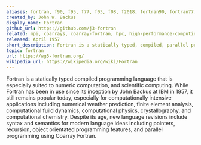 ```yaml
---
aliases: fortran, f90, f95, f77, f03, f08, f2018, fortran90, fortran77, fortran95, fortran2003, fortran2008, fortran2018
created_by: John W. Backus
display_name: Fortran
github_url: https://github.com/j3-fortran
related: mpi, coarrays, coarray-fortran, hpc, high-performance-computing, c, compiler, finite-element-method
released: April 1957
short_description: Fortran is a statically typed, compiled, parallel programming language focussing on array operations.
topic: fortran
url: https://wg5-fortran.org/
wikipedia_url: https://wikipedia.org/wiki/Fortran
---
```

Fortran is a statically typed compiled programming language that is especially suited to numeric computation, and scientific computing.
While Fortran has been in use since its inception by John Backus at IBM in 1957, it still remains popular today, especially for computationally intensive
applications including numerical weather prediction, finite element analysis, computational fuild dynamics, computational physics, crystallography, and
computational chemistry. Despite its age, new language revisions include syntax and semantics for modern language ideas including pointers, recursion,
object orientated programming features, and parallel programming using Coarray Fortran.
